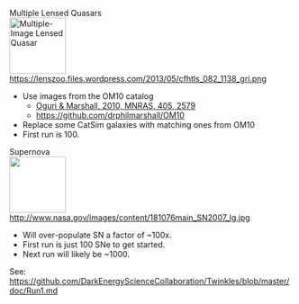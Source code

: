 Multiple Lensed Quasars  
<img alt='Multiple-Image Lensed Quasar' src="https://lenszoo.files.wordpress.com/2013/05/cfhtls_082_1138_gri.png" style="width: 100px;">
https://lenszoo.files.wordpress.com/2013/05/cfhtls_082_1138_gri.png
 * Use images from the OM10 catalog
   - [Oguri & Marshall, 2010, MNRAS, 405, 2579](http://adsabs.harvard.edu/abs/2010MNRAS.405.2579O)
   - https://github.com/drphilmarshall/OM10
 * Replace some CatSim galaxies with matching ones from OM10
 * First run is 100.
 

Supernova  
<img src="http://www.nasa.gov/images/content/181076main_SN2007_lg.jpg" style="width: 100px;">  
http://www.nasa.gov/images/content/181076main_SN2007_lg.jpg
 * Will over-populate SN a factor of ~100x.
 * First run is just 100 SNe to get started.
 * Next run will likely be ~1000.

See:
https://github.com/DarkEnergyScienceCollaboration/Twinkles/blob/master/doc/Run1.md
